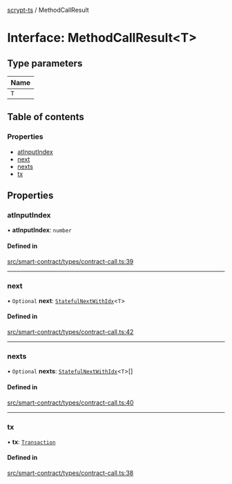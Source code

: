 [scrypt-ts](../README.md) / MethodCallResult

# Interface: MethodCallResult<T\>

## Type parameters

| Name |
| :------ |
| `T` |

## Table of contents

### Properties

- [atInputIndex](MethodCallResult.md#atinputindex)
- [next](MethodCallResult.md#next)
- [nexts](MethodCallResult.md#nexts)
- [tx](MethodCallResult.md#tx)

## Properties

### atInputIndex

• **atInputIndex**: `number`

#### Defined in

[src/smart-contract/types/contract-call.ts:39](https://github.com/sCrypt-Inc/scrypt-ts/blob/d43e8cc/src/smart-contract/types/contract-call.ts#L39)

___

### next

• `Optional` **next**: [`StatefulNextWithIdx`](../README.md#statefulnextwithidx)<`T`\>

#### Defined in

[src/smart-contract/types/contract-call.ts:42](https://github.com/sCrypt-Inc/scrypt-ts/blob/d43e8cc/src/smart-contract/types/contract-call.ts#L42)

___

### nexts

• `Optional` **nexts**: [`StatefulNextWithIdx`](../README.md#statefulnextwithidx)<`T`\>[]

#### Defined in

[src/smart-contract/types/contract-call.ts:40](https://github.com/sCrypt-Inc/scrypt-ts/blob/d43e8cc/src/smart-contract/types/contract-call.ts#L40)

___

### tx

• **tx**: [`Transaction`](../classes/bsv.Transaction-1.md)

#### Defined in

[src/smart-contract/types/contract-call.ts:38](https://github.com/sCrypt-Inc/scrypt-ts/blob/d43e8cc/src/smart-contract/types/contract-call.ts#L38)
